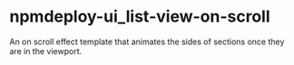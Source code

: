npmdeploy-ui_list-view-on-scroll
================================

An on scroll effect template that animates the sides of sections once they are in the viewport.
